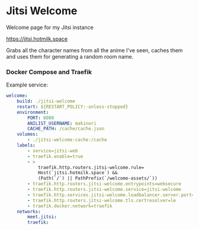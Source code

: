 # Jitsi Welcome

Welcome page for my Jitsi instance

https://jitsi.hotmilk.space

Grabs all the character names from all the anime I've seen, caches them and uses them for generating a random room name.

### Docker Compose and Traefik

Example service:

```yml
welcome:
    build: ./jitsi-welcome
    restart: ${RESTART_POLICY:-unless-stopped}
    environment:
        PORT: 8080
        ANILIST_USERNAME: makinori
        CACHE_PATH: /cache/cache.json
    volumes:
        - ./jitsi-welcome-cache:/cache
    labels:
        - service=jitsi-web
        - traefik.enable=true
        - >
            traefik.http.routers.jitsi-welcome.rule=
            Host(`jitsi.hotmilk.space`) &&
            (Path(`/`) || PathPrefix(`/welcome-assets/`))
        - traefik.http.routers.jitsi-welcome.entrypoints=websecure
        - traefik.http.routers.jitsi-welcome.service=jitsi-welcome
        - traefik.http.services.jitsi-welcome.loadbalancer.server.port=8080
        - traefik.http.routers.jitsi-welcome.tls.certresolver=le
        - traefik.docker.network=traefik
    networks:
        meet.jitsi:
        traefik:
```
